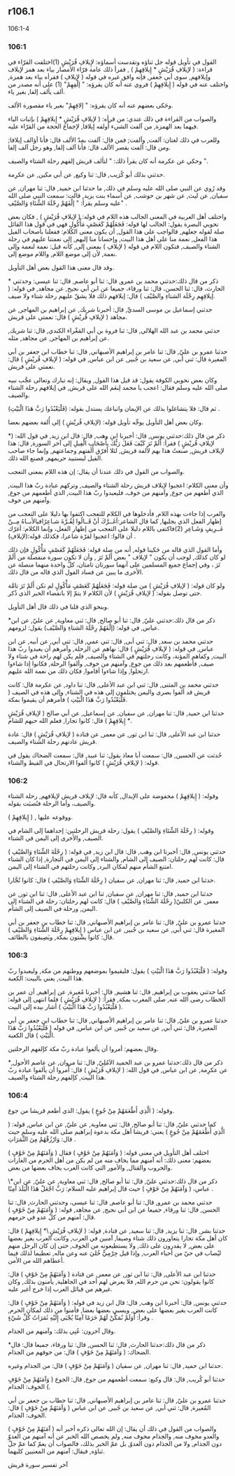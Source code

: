## r106.1
106:1-4
### 106:1
القول في تأويل قوله جل ثناؤه وتقدست أسماؤه: لإِيلافِ قُرَيْشٍ (1)اختلفت القرّاء في قراءة: ( لإيلافِ قُرَيْشٍ \* إِيلافِهِمْ ) , فقرأ ذلك عامة قرّاء الأمصار بياء بعد همز لإيلاف وإيلافهم, سوى أبي جعفر, فإنه وافق غيره في قوله ( لإيلافِ ) فقرأه بياء بعد همزة, واختلف عنه في قوله ( إِيلافِهِمْ ) فروي عنه أنه كان يقرؤه: " إلْفِهِمْ" (1) على أنه مصدر من ألف يألف إلفا, بغير ياء.

وحَكى بعضهم عنه أنه كان يقرؤه: " إلافِهِمْ" بغير ياء مقصورة الألف.

والصواب من القراءة في ذلك عندي: من قرأه: ( لإيلافِ قُرَيْشٍ \* إِيلافِهِمْ ) بإثبات الياء فيهما بعد الهمزة, من آلفت الشيء أُولفه إيلافا, لإجماع الحجة من القرّاء عليه.

وللعرب في ذلك لغتان: آلفت, وألفت; فمن قال: آلفت بمدّ الألف قال: فأنا أؤالف إيلافا; ومن قال: ألفت بقصر الألف قال: فأنا آلف إلفا, وهو رجل آلف إلفا.

وحكي عن عكرمة أنه كان يقرأ ذلك: " لتألف قريش إلفهم رحلة الشتاء والصيف ".

حدثني بذلك أبو كُرَيب, قال: ثنا وكيع, عن أبي مكين, عن عكرِمة.

وقد رُوي عن النبي صلى الله عليه وسلم في ذلك, ما حدثنا ابن حميد, قال: ثنا مهران, عن سفيان, عن ليث, عن شهر بن حوشب, عن أسماء بنت يزيد, قالت: سمعت النبي صلى الله عليه وسلم يقرأ: " إلْفَهُمْ رِحْلَةَ الشِّتَاءِ وَالصَّيْفِ" .

واختلف أهل العربية في المعنى الجالب هذه اللام في قوله: ( لإيلافِ قُرَيْشٍ ) , فكان بعض نحويي البصرة يقول: الجالب لها قوله: فَجَعَلَهُمْ كَعَصْفٍ مَأْكُولٍ فهي في قول هذا القائل صلة لقوله جعلهم, فالواجب على هذا القول, أن يكون معنى الكلام: ففعلنا بأصحاب الفيل هذا الفعل, نعمة منا على أهل هذا البيت, وإحسانا منا إليهم, إلى نعمتنا عليهم في رحلة الشتاء والصيف, فتكون اللام في قوله ( لإيلافِ ) بمعنى إلى, كأنه قيل: نعمة لنعمة وإلى نعمة, لأن إلى موضع اللام, واللام موضع إلى.

وقد قال معنى هذا القول بعض أهل التأويل.

\* ذكر من قال ذلك:حدثني محمد بن عمرو, قال: ثنا أبو عاصم, قال: ثنا عيسى: وحدثني الحارث، قال: ثنا الحسن، قال: ثنا ورقاء، جميعا عن ابن أبي نجيح, عن مجاهد, في قوله: ( إيلافِهِم رِحْلَة الشتاءِ والصَّيْف ) قال: إيلافهم ذلك فلا يشقّ عليهم رحلة شتاء ولا صيف.

حدثني إسماعيل بن موسى السديِّ, قال: أخبرنا شريك, عن إبراهيم بن المهاجر, عن مجاهد ( لإيلافِ قُريْشٍ ) قال: نعمتي على قريش.

حدثني محمد بن عبد الله الهلالي, قال: ثنا فروة بن أبي المَغْراء الكندي, قال: ثنا شريك, عن إبراهيم بن المهاجر, عن مجاهد, مثله.

حدثنا عمرو بن عليّ, قال: ثنا عامر بن إبراهيم الأصبهاني, قال: ثنا خطاب ابن جعفر بن أبي المغيرة قال: ثني أبي, عن سعيد بن جُبير, عن ابن عباس, في قوله: ( لإيلافِ قُريْشٍ ) قال: نعمتي على قريش.

وكان بعض نحويي الكوفة يقول: قد قيل هذا القول, ويقال: إنه تبارك وتعالى عجَّب نبيه صلى الله عليه وسلم فقال: اعجب يا محمد لِنعَم الله على قريش, في إيلافهم رحلة الشتاء والصيف.

ثم قال: فلا يتشاغلوا بذلك عن الإيمان واتباعك يستدل بقوله: (فَلْيَعْبُدُوا رَبَّ هَذَا الْبَيْتِ) .

وكان بعض أهل التأويل يوجِّه تأويل قوله: (لإيلافِ قُريْشٍ ) إلى أُلفة بعضهم بعضا.

\*ذكر من قال ذلك:حدثني يونس, قال: أخبرنا ابن وهب, قال: قال ابن زيد, في قول الله: ( لإيلافِ قُريْشٍ ) فقرأ: أَلَمْ تَرَ كَيْفَ فَعَلَ رَبُّكَ بِأَصْحَابِ الْفِيلِ إلى آخر السورة, قال: هذا لإيلاف قريش, صنعتُ هذا بهم لألفة قريش, لئلا أفرّق أُلفتهم وجماعتهم, وإنما جاء صاحب الفيل ليستبيد حريمهم, فصنع الله ذلك.

والصواب من القول في ذلك عندنا أن يقال: إن هذه اللام بمعنى التعجب.

وأن معنى الكلام: اعجبوا لإيلاف قريش رحلة الشتاء والصيف, وتركهم عبادة ربّ هذا البيت, الذي أطعهم من جوع, وآمنهم من خوف، فليعبدوا ربّ هذا البيت, الذي أطعمهم من جوع, وآمنهم من خوف.

والعرب إذا جاءت بهذه اللام, فأدخلوها في الكلام للتعجب اكتفوا بها دليلا على التعجب من إظهار الفعل الذي يجلبها, كما قال الشاعر:أغَــرَّكَ أنْ قَــالُوا لِقُـرَّةَ شـاعِرًافيالأبــاهُ مِــنْ عَــرِيفٍ وَشَـاعِرِ (2)فاكتفى باللام دليلا على التعجب من إظهار الفعل، وإنما الكلام: أغرّك أن قالوا: اعجبوا لقرّة شاعرا، فكذلك قوله:(لإيلافِ) .

وأما القول الذي قاله من حَكينا قوله, أنه من صلة قوله: فَجَعَلَهُمْ كَعَصْفٍ مَأْكُولٍ فإن ذلك لو كان كذلك, لوجب أن يكون " لإيلاف " بعض أَلَمْ تَرَ , وأن لا تكون سورة منفصلة من أَلَمْ تَرَ ، وفي إجماع جميع المسلمين على أنهما سورتان تامتان، كلّ واحدة منهما منصلة عن الأخرى ما يبين عن فساد القول الذي قاله من قال ذلك.

ولو كان قوله: ( لإيلافِ قُرَيْشٍ ) من صلة قوله: فَجَعَلَهُمْ كَعَصْفٍ مَأْكُولٍ لم تكن أَلَمْ تَرَ تامَّة حتى توصل بقوله: ( لإيلافِ قُرَيْشٍ ) لأن الكلام لا يتمّ إلا بانقضاء الخبر الذي ذُكر.

وبنحو الذي قلنا في ذلك قال أهل التأويل.

\*ذكر من قال ذلك:حدثني عليّ, قال: ثنا أبو صالح, قال: ثني معاوية, عن عليّ, عن ابن عباس, في قوله: (إلْفَهُمْ رِحْلَةَ الشتاءِ وَالصَّيْف) يقول: لزومهم.

حدثني محمد بن سعد, قال: ثني أبى, قال: ثني عمي, قال: ثني أبي, عن أبيه, عن ابن عباس, في قوله: ( لإيلافِ قُرَيْشٍ ) قال: نهاهم عن الرحلة, وأمرهم أن يعبدوا ربّ هذا البيت, وكفاهم المؤنة، وكانت رحلتهم في الشتاء والصيف, فلم يكن لهم راحة في شتاء ولا صيف, فأطعمهم بعد ذلك من جوع, وآمنهم من خوف, وألفوا الرحلة, فكانوا إذا شاءوا ارتحلوا, وإذا شاءوا أقاموا, فكان ذلك من نعمة الله عليهم.

حدثني محمد بن المثنى, قال: ثني ابن عبد الأعلى, قال: ثنا داود, عن عكرمة قال: كانت قريش قد ألفوا بصرى واليمن يختلفون إلى هذه في الشتاء, وإلى هذه في الصيف ( فَلْيَعْبُدُوا رَبَّ هَذَا الْبَيْتِ ) فأمرهم أن يقيموا بمكة.

حدثنا ابن حميد, قال: ثنا مهران, عن سفيان, عن إسماعيل, عن أبي صالح ( لإيلافِ قُرَيْشٍ \* إِيلافِهِمْ ) قال: كانوا تجارا, فعلم الله حبهم للشام.

حدثنا ابن عبد الأعلى, قال: ثنا ابن ثور, عن معمر, عن قتادة ( لإيلافِ قُرَيْشٍ ) قال: عادة قريش عادتهم رحلة الشتاء والصيف.

حُدثت عن الحسين, قال: سمعت أبا معاذ يقول: ثنا عبيد, قال: سمعت الضحاك يقول في قوله: ( لإيلافِ قُرَيْشٍ ) كانوا ألفوا الارتحال في القيظ والشتاء.

### 106:2
وقوله: ( إِيلافِهِمْ ) مخفوضة على الإبدال, كأنه قال: لإيلاف قريش لإيلافهم, رحلة الشتاء والصيف، وأما الرحلة فنُصبَت بقوله.

( إِيلافِهِمْ ) , ووقوعه عليها.

وقوله: ( رِحْلَةَ الشِّتَاءِ وَالصَّيْفِ ) يقول: رحلة قريش الرحلتين: إحداهما إلى الشام في الصيف, والأخرى إلى اليمن في الشتاء.

حدثني يونس, قال: أخبرنا ابن وهب, قال: قال ابن زيد, في قوله: ( رِحْلَةَ الشِّتَاءِ وَالصَّيْفِ ) قال: كانت لهم رحلتان: الصيف إلى الشام, والشتاء إلى اليمن في التجارة, إذا كان الشتاء امتنع الشأم منهم لمكان البرد, وكانت رحلتهم في الشتاء إلى اليمن.

حدثنا ابن حميد, قال: ثنا مهران, عن سفيان ( رِحْلَةَ الشِّتَاءِ وَالصَّيْفِ ) قال: كانوا تُجَّارا.

حدثنا ابن حميد, قال: ثنا مهران, عن سفيان, ثنا ابن عبد الأعلى, قال: ثنا ابن ثور, عن معمر, عن الكلبيّ( رِحْلَةَ الشِّتَاءِ وَالصَّيْفِ ) قال: كانت لهم رحلتان: رحلة في الشتاء إلى اليمن, ورحلة في الصيف إلى الشأم.

حدثنا عمرو بن عليّ, قال: ثنا عامر بن إبراهيم الأصبهاني, قال: ثنا خطاب بن جعفر بن أبي المغيرة قال: ثني أبي, عن سعيد بن جُبير, عن ابن عباس ( إِيلافِهِمْ رِحْلَةَ الشِّتَاءِ وَالصَّيْفِ ) قال: كانوا يشْتون بمكة, ويَصِيفون بالطائف.

### 106:3
وقوله: ( فَلْيَعْبُدُوا رَبَّ هَذَا الْبَيْتِ ) يقول: فليقيموا بموضعهم ووطنهم من مكة, وليعبدوا ربّ هذا البيت, يعني بالبيت: الكعبة.

كما حدثني يعقوب بن إبراهيم, قال: ثنا هشيم, قال: أخبرنا مُغيرة, عن إبراهيم, أن عمر بن الخطاب رضى الله عنه, صلى المغرب بمكة, فقرأ: ( لإيلافِ قُرَيْشٍ ) فلما انتهى إلى قوله: ( فَلْيَعْبُدُوا رَبَّ هَذَا الْبَيْتِ ) أشار بيده إلى البيت.

حدثنا عمرو بن عليّ, قال: ثنا عامر بن إبراهيم الأصبهاني, قال: ثنا خطاب ابن جعفر بن أبي المغيرة, قال: ثني أبي, عن سعيد بن جُبير, عن ابن عباس, في قوله ( فَلْيَعْبُدُوا رَبَّ هَذَا الْبَيْتِ ) قال الكعبة.

وقال بعضهم: أمروا أن يألفوا عبادة ربّ مكة كإلفهم الرحلتين.

\*ذكر من قال ذلك:حدثنا عمرو بن عبد الحميد الآمُلِيّ, قال: ثنا مروان, عن عاصم الأحول, عن عكرِمة, عن ابن عباس, في قول الله: ( لإيلافِ قُرَيْشٍ ) قال: أُمروا أن يألفوا عبادة ربّ هذا البيت, كإلفهم رحلة الشتاء والصيف.

### 106:4
وقوله: ( الَّذِي أَطْعَمَهُمْ مِنْ جُوعٍ ) يقول: الذي أطعم قريشا من جوع.

كما حدثني عليّ, قال: ثنا أبو صالح, قال: ثني معاوية, عن عليّ, عن ابن عباس, قوله: ( الَّذِي أَطْعَمَهُمْ مِنْ جُوعٍ ) يعني: قريشا أهل مكة بدعوة إبراهيم صلى الله عليه وسلم حيث قال: وَارْزُقْهُمْ مِنَ الثَّمَرَاتِ .

( وَآمَنَهُمْ مِنْ خَوْفٍ ) اختلف أهل التأويل في معنى قوله: ( وَآمَنَهُمْ مِنْ خَوْفٍ ) فقال بعضهم: معنى ذلك: أنه آمنهم مما يخاف منه من لم يكن من أهل الحرم من الغارات والحروب والقتال, والأمور التي كانت العرب يخاف بعضها من بعض.

\\*ذكر من قال ذلك:حدثني عليّ, قال: ثنا أبو صالح, قال: ثني معاوية, عن عليّ, عن ابن عباس، ( وَآمَنَهُمْ مِنْ خَوْفٍ ) حيث قال إبراهيم عليه السلام: رَبِّ اجْعَلْ هَذَا الْبَلَدَ آمِنًا .

حدثني محمد بن عمرو, قال: ثنا أبو عاصم, قال: ثنا عيسى، وحدثني الحارث, قال: ثنا الحسن, قال: ثنا ورقاء, جميعا عن ابن أبي نجيح, عن مجاهد, قوله: ( وَآمَنَهُمْ مِنْ خَوْفٍ ) قال: آمنهم من كلّ عدو في حرمهم.

حدثنا بشر, قال: ثنا يزيد, قال: ثنا سعيد, عن قتادة, قوله: ( لإيلافِ قُرَيْشٍ \\* إِيلافِهِمْ ) قال: كان أهل مكة تجارا يتعاورون ذلك شتاء وصيفا, آمنين في العرب, وكانت العرب يغير بعضها على بعض, لا يقدرون على ذلك, ولا يستطيعونه من الخوف, حتى إن كان الرجل منهم ليُصاب في حيّ من أحياء العرب, وإذا قيل حِرْمِيٌّ خُليَ عنه وعن ماله, تعظيما لذلك فيما أعطاهم الله من الأمن.

حدثنا ابن عبد الأعلى, قال: ثنا ابن ثور, عن معمر, عن قتادة ( وَآمَنَهُمْ مِنْ خَوْفٍ ) قال: كانوا يقولون: نحن من حرم الله, فلا يعرض لهم أحد في الجاهلية, يأمنون بذلك, وكان غيرهم من قبائل العرب إذا خرج أغير عليه.

حدثني يونس, قال: أخبرنا ابن وهب, قال: قال ابن زيد في قوله: ( وَآمَنَهُمْ مِنْ خَوْفٍ ) قال: كانت العرب يغير بعضها على بعض, ويسبي بعضها بعضا, فأمنوا من ذلك لمكان الحرم, وقرأ: أَوَلَمْ نُمَكِّنْ لَهُمْ حَرَمًا آمِنًا يُجْبَى إِلَيْهِ ثَمَرَاتُ كُلِّ شَيْءٍ .

وقال آخرون: عُنِي بذلك: وآمنهم من الجذام.

\*ذكر من قال ذلك:حدثنا الحارث, قال: ثنا الحسن, قال: ثنا ورقاء، جميعا قال: قال الضحاك: ( وَآمَنَهُمْ مِنْ خَوْفٍ ) قال: من خوفهم من الجذام.

حدثنا ابن حميد, قال: ثنا مهران, عن سفيان ( وَآمَنَهُمْ مِنْ خَوْفٍ ) قال: من الجذام وغيره.

حدثنا أبو كُريب, قال: قال وكيع: سمعت أطعمهم من جوع, قال: الجوع ( وَآمَنَهُمْ مِنْ خَوْفٍ ) الخوف: الجذام.

حدثنا عمرو بن عليّ, قال: ثنا عامر بن إبراهيم الأصبهاني, قال: ثنا خطاب بن جعفر بن أبي المُغيرة, قال: ثني أبي, عن سعيد بن جُبير, عن ابن عباس ( وَآمَنَهُمْ مِنْ خَوْفٍ ) قال: الخوف: الجذام.

والصواب من القول في ذلك أن يقال: إن الله تعالى ذكره أخبر أنه ( آمَنَهُمْ مِنْ خَوْفٍ ) والعدو مخوف منه, والجذام مخوف منه, ولم يخصص الله الخبر عن أنه آمنهم من العدوّ دون الجذام, ولا من الجذام دون العدوّ, بل عمّ الخبر بذلك، فالصواب أن يعمّ كما عمّ جلّ ثناؤه, فيقال: آمنهم من المعنيين كليهما.

آخر تفسير سورة قريش
